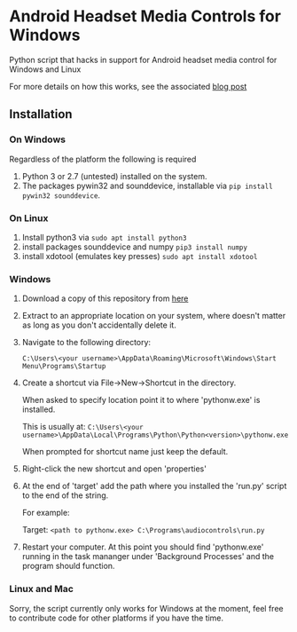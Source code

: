 # Android Headset Media Controls for Windows
Python script that hacks in support for Android headset media control for Windows and Linux

For more details on how this works, see the associated [blog post](http://www.roligheten.no/blog/programming/2018/07/02/media-controls-windows.html)

## Installation

### On Windows
Regardless of the platform the following is required
1. Python 3 or 2.7 (untested) installed on the system.
2. The packages pywin32 and sounddevice, installable via `pip install pywin32 sounddevice`.
### On Linux
1. Install python3 via `sudo apt install python3`
2. install packages sounddevice and numpy `pip3 install numpy`
3. install xdotool (emulates key presses) `sudo apt install xdotool`

### Windows
1. Download a copy of this repository from [here](https://github.com/Catuna/AndroidMediaControlsWindows/archive/master.zip)
2. Extract to an appropriate location on your system, where doesn't matter as long as you don't accidentally delete it.
3. Navigate to the following directory:

    `C:\Users\<your username>\AppData\Roaming\Microsoft\Windows\Start Menu\Programs\Startup`
4. Create a shortcut via File->New->Shortcut in the directory.

   When asked to specify location point it to where 'pythonw.exe' is installed.
   
   This is usually at:
   `C:\Users\<your username>\AppData\Local\Programs\Python\Python<version>\pythonw.exe`
   
   When prompted for shortcut name just keep the default.
5. Right-click the new shortcut and open 'properties'
6. At the end of 'target' add the path where you installed the 'run.py' script to the end of the string.
   
   For example:
   
   Target: `<path to pythonw.exe> C:\Programs\audiocontrols\run.py`
   
7. Restart your computer. At this point you should find 'pythonw.exe' running in the task mananger under 'Background Processes' and the program should function.

### Linux and Mac
Sorry, the script currently only works for Windows at the moment, feel free to contribute code for other platforms if you have the time.

